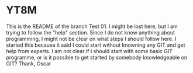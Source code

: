 # YT8M
This is the README of the branch Test 01.
I might be lost here, but I am trying to follow the "help" section.
Since I do not know anything about programming, I might not be clear
on what steps I should follow here. I started this because it said
I could start without knowning any GIT and get help from experts.
I am not clear if I should start with some basic GIT programme, or
is it possible to get started by somebody knowledgeable on GIT?
Thank, Oscar
